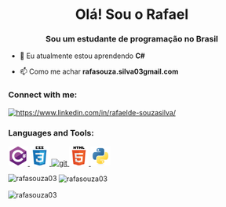 <h1 align="center">Olá! Sou o Rafael</h1>
<h3 align="center">Sou um estudante de programação no Brasil</h3>

- 🌱 Eu atualmente estou aprendendo **C#**

- 📫 Como me achar **rafasouza.silva03gmail.com**

<h3 align="left">Connect with me:</h3>
<p align="left">
<a href="https://linkedin.com/in/https://www.linkedin.com/in/rafaelde-souzasilva/" target="blank"><img align="center" src="https://raw.githubusercontent.com/rahuldkjain/github-profile-readme-generator/master/src/images/icons/Social/linked-in-alt.svg" alt="https://www.linkedin.com/in/rafaelde-souzasilva/" height="30" width="40" /></a>
</p>

<h3 align="left">Languages and Tools:</h3>
<p align="left"> <a href="https://www.w3schools.com/cs/" target="_blank" rel="noreferrer"> <img src="https://raw.githubusercontent.com/devicons/devicon/master/icons/csharp/csharp-original.svg" alt="csharp" width="40" height="40"/> </a> <a href="https://www.w3schools.com/css/" target="_blank" rel="noreferrer"> <img src="https://raw.githubusercontent.com/devicons/devicon/master/icons/css3/css3-original-wordmark.svg" alt="css3" width="40" height="40"/> </a> <a href="https://git-scm.com/" target="_blank" rel="noreferrer"> <img src="https://www.vectorlogo.zone/logos/git-scm/git-scm-icon.svg" alt="git" width="40" height="40"/> </a> <a href="https://www.w3.org/html/" target="_blank" rel="noreferrer"> <img src="https://raw.githubusercontent.com/devicons/devicon/master/icons/html5/html5-original-wordmark.svg" alt="html5" width="40" height="40"/> </a> <a href="https://www.python.org" target="_blank" rel="noreferrer"> <img src="https://raw.githubusercontent.com/devicons/devicon/master/icons/python/python-original.svg" alt="python" width="40" height="40"/> </a> </p>

<p><img align="left" src="https://github-readme-stats.vercel.app/api/top-langs?username=rafasouza03&theme=prussian&show_icons=true&locale=en&layout=compact" alt="rafasouza03" /></p>

<p>&nbsp;<img align="center" src="https://github-readme-stats.vercel.app/api?username=rafasouza03&theme=prussian&show_icons=true&locale=pt-br" alt="rafasouza03" /></p>

<p><img align="center" src="https://github-readme-streak-stats.herokuapp.com/?user=rafasouza03&theme=prussian" alt="rafasouza03" /></p>
